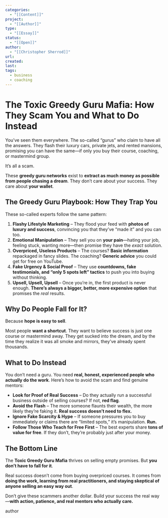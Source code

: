 ```yaml
---
categories:
  - "[[Content]]"
project:
  - "[[Author]]"
type:
  - "[[Essay]]"
status:
  - "[[Open]]"
author:
  - "[[Christopher Sherrod]]"
url: 
created:
last:
tags:
  - business
  - coaching
---
```

# **The Toxic Greedy Guru Mafia: How They Scam You and What to Do Instead**  

You’ve seen them everywhere. The so-called “gurus” who claim to have all the answers. They flash their luxury cars, private jets, and rented mansions, promising you can have the same—if only you buy their course, coaching, or mastermind group.  

It’s all a scam.  

These **greedy guru networks** exist to **extract as much money as possible from people chasing a dream**. They don’t care about your success. They care about **your wallet**.  

## **The Greedy Guru Playbook: How They Trap You**  

These so-called experts follow the same pattern:  

1. **Flashy Lifestyle Marketing** – They flood your feed with **photos of luxury and success**, convincing you that they’ve “made it” and you can too.  
2. **Emotional Manipulation** – They sell you on **your pain**—hating your job, feeling stuck, wanting more—then promise they have the *exact* solution.  
3. **Overpriced, Useless Products** – The courses? **Basic information** repackaged in fancy slides. The coaching? **Generic advice** you could get for free on YouTube.  
4. **Fake Urgency & Social Proof** – They use **countdowns, fake testimonials, and “only 5 spots left” tactics** to push you into buying without thinking.  
5. **Upsell, Upsell, Upsell** – Once you’re in, the first product is never enough. **There’s always a bigger, better, more expensive option** that promises the *real* results.  

## **Why Do People Fall for It?**  

Because **hope is easy to sell**.  

Most people **want a shortcut**. They want to believe success is just one course or mastermind away. They get sucked into the dream, and by the time they realize it was all smoke and mirrors, they’ve already spent thousands.  

## **What to Do Instead**  

You don’t need a guru. You need **real, honest, experienced people who actually do the work**. Here’s how to avoid the scam and find genuine mentors:  

- **Look for Proof of Real Success** – Do they actually run a successful business outside of selling courses? If not, **red flag**.  
- **Avoid the Flash** – The more someone flaunts their wealth, the more likely they’re faking it. **Real success doesn’t need to flex.**  
- **Ignore Fake Scarcity & Hype** – If someone pressures you to buy immediately or claims there are “limited spots,” it’s manipulation. **Run.**  
- **Follow Those Who Teach for Free First** – The best experts share **tons of value for free**. If they don’t, they’re probably just after your money.  

## **The Bottom Line**  

The **Toxic Greedy Guru Mafia** thrives on selling empty promises. But **you don’t have to fall for it**.  

Real success doesn’t come from buying overpriced courses. It comes from **doing the work, learning from real practitioners, and staying skeptical of anyone selling an easy way out**.  

Don’t give these scammers another dollar. Build your success the real way—**with action, patience, and real mentors who actually care.**

author
